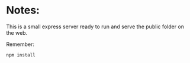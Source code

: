 # Notes:

This is a small express server ready to run and serve the public folder on the web.

Remember:

```
npm install
```
